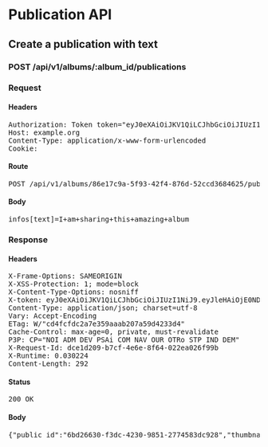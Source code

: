 # Publication API

## Create a publication with text

### POST /api/v1/albums/:album_id/publications
### Request

#### Headers

<pre>Authorization: Token token=&quot;eyJ0eXAiOiJKV1QiLCJhbGciOiJIUzI1NiJ9.eyJleHAiOjE0NDkwNjU2NzMsImFiaWxpdGllcyI6e30sInVzZXJfaWQiOiI0NTkzOWRkZi1kMGFjLTQ4NGItYjkxYS0wZDE0MTVjYTIxZmYifQ.iX88HlgLld2zkh9rxXVoB2K_pqKGTZ300bCg3a5sXdk&quot;
Host: example.org
Content-Type: application/x-www-form-urlencoded
Cookie: </pre>

#### Route

<pre>POST /api/v1/albums/86e17c9a-5f93-42f4-876d-52ccd3684625/publications</pre>

#### Body

<pre>infos[text]=I+am+sharing+this+amazing+album</pre>

### Response

#### Headers

<pre>X-Frame-Options: SAMEORIGIN
X-XSS-Protection: 1; mode=block
X-Content-Type-Options: nosniff
X-token: eyJ0eXAiOiJKV1QiLCJhbGciOiJIUzI1NiJ9.eyJleHAiOjE0NDkwNjU2NzMsImFiaWxpdGllcyI6e30sInVzZXJfaWQiOiI0NTkzOWRkZi1kMGFjLTQ4NGItYjkxYS0wZDE0MTVjYTIxZmYifQ.iX88HlgLld2zkh9rxXVoB2K_pqKGTZ300bCg3a5sXdk
Content-Type: application/json; charset=utf-8
Vary: Accept-Encoding
ETag: W/&quot;cd4fcfdc2a7e359aaab207a59d4233d4&quot;
Cache-Control: max-age=0, private, must-revalidate
P3P: CP=&quot;NOI ADM DEV PSAi COM NAV OUR OTRo STP IND DEM&quot;
X-Request-Id: dce1d209-b7cf-4e6e-8f64-022ea026f99b
X-Runtime: 0.030224
Content-Length: 292</pre>

#### Status

<pre>200 OK</pre>

#### Body

<pre>{"public_id":"6bd26630-f3dc-4230-9851-2774583dc928","thumbnail":"https://localhost/publications/6bd26630-f3dc-4230-9851-2774583dc928/thumbnail","title":"Album du 02/12/2015","description":"1 photo disponible\nPowered by SharinPix","aux_text":"","entity_id":"","views_count":0,"opens_count":0}</pre>
